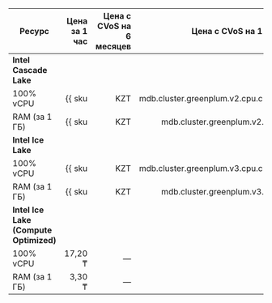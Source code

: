 | Ресурс        | Цена за 1 час                                          | Цена с CVoS на 6 месяцев                                                            | Цена с CVoS на 1 год                                                                |
|---------------|-------------------------------------------------------:|------------------------------------------------------------------------------------:|------------------------------------------------------------------------------------:|
| **Intel Cascade Lake**                                                                                                                                                                                                                             |
| 100% vCPU     | {{ sku|KZT|mdb.cluster.greenplum.v2.cpu.c100|string }} | —                                                                                   | —                                                                                   |
| RAM (за 1 ГБ) | {{ sku|KZT|mdb.cluster.greenplum.v2.ram|string }}      | —                                                                                   | —                                                                                   |
| **Intel Ice Lake**                                                                                                                                                                                                                                 |
| 100% vCPU     | {{ sku|KZT|mdb.cluster.greenplum.v3.cpu.c100|string }} | {{ sku|KZT|v1.commitment.selfcheckout.m6.mdb.greenplum.cpu.c100.v3|string }} (-15%) | {{ sku|KZT|v1.commitment.selfcheckout.y1.mdb.greenplum.cpu.c100.v3|string }} (-22%) |
| RAM (за 1 ГБ) | {{ sku|KZT|mdb.cluster.greenplum.v3.ram|string }}      | {{ sku|KZT|v1.commitment.selfcheckout.m6.mdb.greenplum.ram.v3|string }} (-15%)      | {{ sku|KZT|v1.commitment.selfcheckout.y1.mdb.greenplum.ram.v3|string }} (-22%)      |
| **Intel Ice Lake (Compute Optimized)** |
| 100% vCPU | 17,20 ₸ | — | — |
| RAM (за 1 ГБ) | 3,30 ₸ | — | — |

